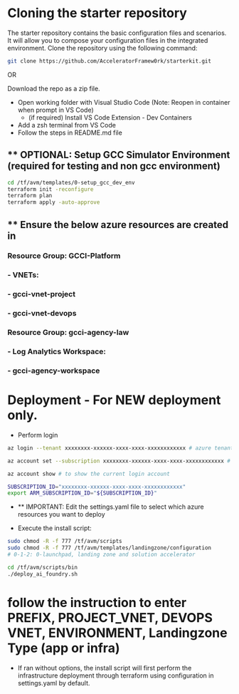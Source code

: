
# Cloning the starter repository

The starter repository contains the basic configuration files and scenarios. It will allow you to compose your configuration files in the integrated environment.
Clone the repository using the following command:

```bash
git clone https://github.com/AcceleratorFramew0rk/starterkit.git
```
OR

Download the repo as a zip file.

* Open working folder with Visual Studio Code (Note: Reopen in container when prompt in VS Code)
  * (if required) Install VS Code Extension - Dev Containers
* Add a zsh terminal from VS Code
* Follow the steps in README.md file
  

## ** OPTIONAL: Setup GCC Simulator Environment (required for testing and non gcc environment)
```bash
cd /tf/avm/templates/0-setup_gcc_dev_env
terraform init -reconfigure
terraform plan
terraform apply -auto-approve
```
## ** Ensure the below azure resources are created in <your subscription>
### Resource Group: GCCI-Platform
###  - VNETs: 
###      - gcci-vnet-project
###      - gcci-vnet-devops
### Resource Group: gcci-agency-law
###  - Log Analytics Workspace:
###      - gcci-agency-workspace

# Deployment - For NEW deployment only.

- Perform login

```bash
az login --tenant xxxxxxxx-xxxxxx-xxxx-xxxx-xxxxxxxxxxxx # azure tenant id

az account set --subscription xxxxxxxx-xxxxxx-xxxx-xxxx-xxxxxxxxxxxx # subscription id

az account show # to show the current login account

SUBSCRIPTION_ID="xxxxxxxx-xxxxxx-xxxx-xxxx-xxxxxxxxxxxx"
export ARM_SUBSCRIPTION_ID="${SUBSCRIPTION_ID}"
```

- ** IMPORTANT: Edit the settings.yaml file to select which azure resources you want to deploy

- Execute the install script:
```bash
sudo chmod -R -f 777 /tf/avm/scripts
sudo chmod -R -f 777 /tf/avm/templates/landingzone/configuration
# 0-1-2: 0-launchpad, landing zone and solution accelerator

cd /tf/avm/scripts/bin
./deploy_ai_foundry.sh

```
# follow the instruction to enter PREFIX, PROJECT_VNET, DEVOPS VNET, ENVIRONMENT, Landingzone Type (app or infra)
  - If ran without options, the install script will first perform the infrastructure deployment through terraform using configuration in settings.yaml by default.

